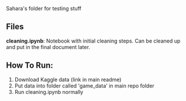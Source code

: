 Sahara's folder for testing stuff

## Files  
**cleaning.ipynb**: Notebook with initial cleaning steps. Can be cleaned up and put in the final document later.
  
## How To Run:  
1. Download Kaggle data (link in main readme)
2. Put data into folder called 'game_data' in main repo folder
3. Run cleaning.ipynb normally